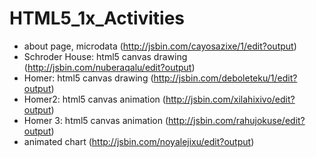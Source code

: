 # HTML5_1x_Activities

- about page, microdata (http://jsbin.com/cayosazixe/1/edit?output)
- Schroder House: html5 canvas drawing (http://jsbin.com/nuberaqalu/edit?output)
- Homer: html5 canvas drawing (http://jsbin.com/deboleteku/1/edit?output)
- Homer2: html5 canvas animation (http://jsbin.com/xilahixivo/edit?output)
- Homer 3: html5 canvas animation (http://jsbin.com/rahujokuse/edit?output)
- animated chart (http://jsbin.com/noyalejixu/edit?output)
